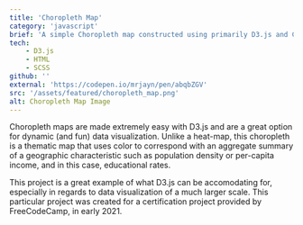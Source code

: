 ```yaml
---
title: 'Choropleth Map'
category: 'javascript'
brief: 'A simple Choropleth map constructed using primarily D3.js and CSS.'
tech:
    - D3.js
    - HTML
    - SCSS
github: ''
external: 'https://codepen.io/mrjayn/pen/abqbZGV'
src: '/assets/featured/choropleth_map.png'
alt: Choropleth Map Image
---
```


Choropleth maps are made extremely easy with D3.js and are a great option for dynamic (and fun) data visualization. Unlike a heat-map, this choropleth is a thematic map that uses color to correspond with an aggregate summary of a geographic characteristic such as population density or per-capita income, and in this case, educational rates.

This project is a great example of what D3.js can be accomodating for, especially in regards to data visualization of a much larger scale. This particular project was created for a certification project provided by FreeCodeCamp, in early 2021.
